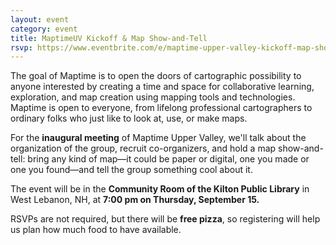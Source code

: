 ```yaml
---
layout: event
category: event
title: MaptimeUV Kickoff & Map Show-and-Tell
rsvp: https://www.eventbrite.com/e/maptime-upper-valley-kickoff-map-show-and-tell-tickets-27054447581
---
```


The goal of Maptime is to open the doors of cartographic possibility to anyone interested by creating a time and space for collaborative learning, exploration, and map creation using mapping tools and technologies. Maptime is open to everyone, from lifelong professional cartographers to ordinary folks who just like to look at, use, or make maps.

For the **inaugural meeting** of Maptime Upper Valley, we'll talk about the organization of the group, recruit co-organizers, and hold a map show-and-tell: bring any kind of map—it could be paper or digital, one you made or one you found—and tell the group something cool about it.

The event will be in the **Community Room of the Kilton Public Library** in West Lebanon, NH, at **7:00 pm on Thursday, September 15.**

RSVPs are not required, but there will be **free pizza**, so registering will help us plan how much food to have available.